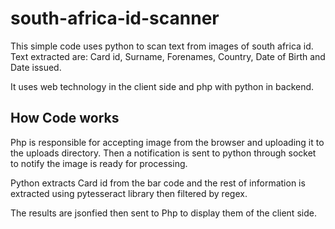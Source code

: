# south-africa-id-scanner
This simple code uses python to scan text from images of south africa id.
Text extracted are: Card id, Surname, Forenames, Country, Date of Birth and Date issued.

It uses web technology in the client side and php with python in backend.

## How Code works

Php is responsible for accepting image from the browser and uploading it to the uploads directory. Then a notification is sent to python through socket to notify the image is ready for processing.

Python extracts Card id from the bar code and the rest of information is extracted using pytesseract library then filtered by regex.

The results are jsonfied then sent to Php to display them of the client side.
